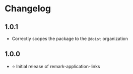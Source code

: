 # Changelog

## 1.0.1

-   Correctly scopes the package to the `@doist` organization

## 1.0.0

-   ⭐️ Initial release of remark-application-links
